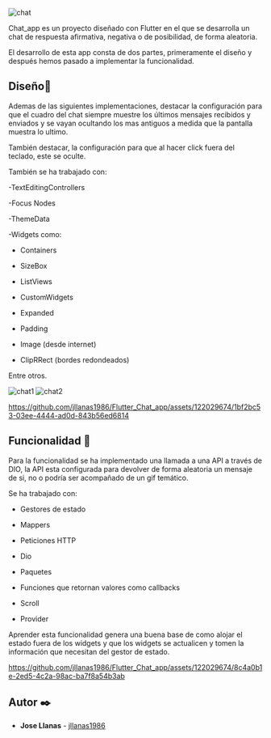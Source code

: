 
![chat](https://github.com/jllanas1986/Flutter_Chat_app/assets/122029674/c3c58c80-82ae-4a5d-bbc5-5e1f67fbb79a)


Chat_app es un proyecto diseñado con Flutter en el que se desarrolla un chat de respuesta afirmativa, negativa o de posibilidad, de forma aleatoria.

El desarrollo de esta app consta de dos partes, primeramente el diseño y después hemos pasado a implementar la funcionalidad.

## Diseño📝

Ademas de las siguientes implementaciones, destacar la configuración para que el cuadro del chat siempre muestre los últimos mensajes recibidos y enviados y se vayan ocultando los mas antiguos a medida que la pantalla muestra lo ultimo.

También destacar, la configuración para que al hacer click fuera del teclado, este se oculte.

También se ha trabajado con:

-TextEditingControllers

-Focus Nodes

-ThemeData

-Widgets como:

* Containers

* SizeBox

* ListViews

* CustomWidgets

* Expanded

* Padding

* Image (desde internet)

* ClipRRect (bordes redondeados)

Entre otros.

![chat1](https://github.com/jllanas1986/Flutter_Chat_app/assets/122029674/d5ba6e95-b70a-4033-8ca9-7e7f44b37d83)
![chat2](https://github.com/jllanas1986/Flutter_Chat_app/assets/122029674/6d4752a1-ce4f-497c-9431-b298e2e63138)

https://github.com/jllanas1986/Flutter_Chat_app/assets/122029674/1bf2bc53-03ee-4444-ad0d-843b56ed6814


## Funcionalidad 🔩

Para la funcionalidad se ha implementado una llamada a una API a través de DIO, la API esta configurada para devolver de forma aleatoria un mensaje de si, no o podría ser acompañado de un gif temático.

Se ha trabajado con:

* Gestores de estado

* Mappers

* Peticiones HTTP

* Dio

* Paquetes

* Funciones que retornan valores como callbacks

* Scroll

* Provider

Aprender esta funcionalidad genera una buena base de como alojar el estado fuera de los widgets y que los widgets se actualicen y tomen la información que necesitan del gestor de estado.



https://github.com/jllanas1986/Flutter_Chat_app/assets/122029674/8c4a0b1e-2ed5-4c2a-98ac-ba7f8a54b3ab



## Autor ✒️

- **Jose Llanas** - [jllanas1986](https://github.com/jllanas1986)
